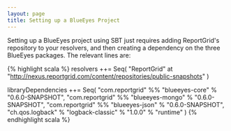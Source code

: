 ```yaml
---
layout: page
title: Setting up a BlueEyes Project
---
```


Setting up a BlueEyes project using SBT just requires adding ReportGrid's repository to your resolvers, and then creating a dependency on the three BlueEyes packages. The relevant lines are:

{% highlight scala %}
resolvers ++= Seq(
  "ReportGrid"  at "http://nexus.reportgrid.com/content/repositories/public-snapshots"
)

libraryDependencies ++= Seq(
  "com.reportgrid" %% "blueeyes-core"  % "0.6.0-SNAPSHOT",
  "com.reportgrid" %% "blueeyes-mongo" % "0.6.0-SNAPSHOT",
  "com.reportgrid" %% "blueeyes-json"  % "0.6.0-SNAPSHOT",
  "ch.qos.logback" % "logback-classic" % "1.0.0" % "runtime"
)
{% endhighlight scala %}
